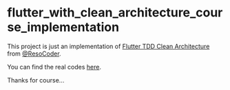 # flutter_with_clean_architecture_course_implementation

This project is just an implementation of [Flutter TDD Clean Architecture](https://youtube.com/playlist?list=PLB6lc7nQ1n4iYGE_khpXRdJkJEp9WOech) from [@ResoCoder](https://github.com/ResoCoder).

You can find the real codes [here](https://github.com/ResoCoder/flutter-tdd-clean-architecture-course).

Thanks for course...
